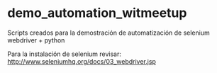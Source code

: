 # demo_automation_witmeetup

Scripts creados para la demostración de automatización de selenium webdriver + python

Para la instalación de selenium revisar: http://www.seleniumhq.org/docs/03_webdriver.jsp
